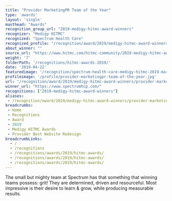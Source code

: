 ```yaml
---
title: "Provider MarketingPR Team of the Year"
type: 'awards'
layout: 'single'
masthead: "Awards"
recognition_group_url: "2019-medigy-hitmc-award-winners"
recognizer: "Medigy HITMC"
recognized: "Spectrum Health Care"
recognized_profile: "/recognition/award/2019/medigy-hitmc-award-winners/provider-marketing-pr-team-of-the-year/"
about_winner: ""
source_url: "https://www.hitmc.com/hitmc-community/2019-medigy-hitmc-award-winners/"
weight: '7'
folderPath: '/recognitions/hitmc-awards-2019/'
date: '2019-04-22'
featuredimage: '/recognition/spectrum-health-care-medigy-hitmc-2019-marketing-pr-team-of-the-year.jpg' 
profileimage: '/profile/provider-marketingpr-team-of-the-year.jpg'
url: "/recognition/award/2019/medigy-hitmc-award-winners/provider-marketing-pr-team-of-the-year"
winner_url: "https://www.spectrumhcp.com/"
recognitions: ["2019-medigy-hitmc-award-winners"]
aliases:
 - /recognition/award/2019/medigy-hitmc-award-winners/provider-marketing-pr-team-of-the-year/
breadcrumbs: 
 - Home 
 - Recognitions 
 - Award
 - 2019
 - Medigy HITMC Awards
 - Provider Best Website Redesign
breadcrumbLinks:
  - /
  - /recognitions
  - /recognitions/awards/2019/hitmc-awards/
  - /recognitions/awards/2019/hitmc-awards/
  - /recognitions/awards/2019/hitmc-awards/
---
```


The small but mighty team at Spectrum has that something that winning teams possess: grit! They are determined, driven and resourceful. Most impressive is their desire to learn & grow, while producing measurable results.